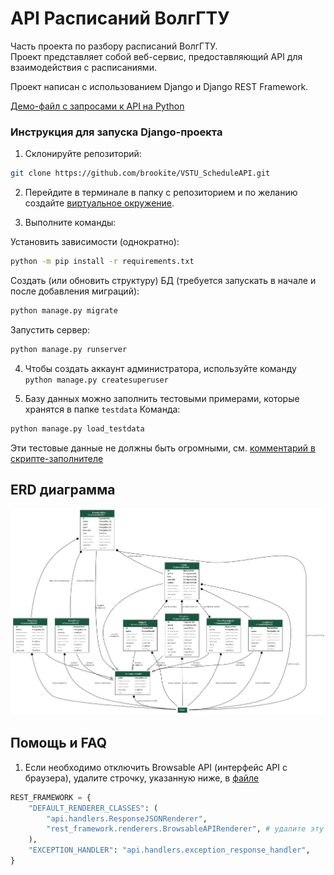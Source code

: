 # API Расписаний ВолгГТУ

Часть проекта по разбору расписаний ВолгГТУ.  
Проект представляет собой веб-сервис, предоставляющий API для взаимодействия с расписаниями.

Проект написан с использованием Django и Django REST Framework.

[Демо-файл с запросами к API на Python](/resources/demo.py)


### Инструкция для запуска Django-проекта

1. Склонируйте репозиторий:
```bash
git clone https://github.com/brookite/VSTU_ScheduleAPI.git
```

2. Перейдите в терминале в папку с репозиторием и по желанию создайте [виртуальное окружение](https://docs.python.org/3/library/venv.html). 

3. Выполните команды:

Установить зависимости (однократно):
```bash
python -m pip install -r requirements.txt
```

Создать (или обновить структуру) БД (требуется запускать в начале и после добавления миграций):
```bash
python manage.py migrate

```

Запустить сервер:
```bash
python manage.py runserver
```

4. Чтобы создать аккаунт администратора, используйте команду `python manage.py createsuperuser`

5. Базу данных можно заполнить тестовыми примерами, которые хранятся в папке `testdata`
Команда:

```bash
python manage.py load_testdata
```

Эти тестовые данные не должны быть огромными, см. [комментарий в скрипте-заполнителе](api/management/commands/load_testdata.py)

## ERD диаграмма

![ERD Диаграмма](resources/erd.png)

## Помощь и FAQ

1. Если необходимо отключить Browsable API (интерфейс API с браузера), удалите строчку, указанную ниже, в [файле](vstu_schedule/settings.py)
```python
REST_FRAMEWORK = {
    "DEFAULT_RENDERER_CLASSES": (
        "api.handlers.ResponseJSONRenderer",
        "rest_framework.renderers.BrowsableAPIRenderer", # удалите эту строчку
    ),
    "EXCEPTION_HANDLER": "api.handlers.exception_response_handler",
}
```